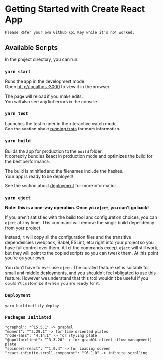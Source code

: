 # Getting Started with Create React App

`Please Refer your own Github Api Key while it's not worked.`

## Available Scripts

In the project directory, you can run:

### `yarn start`

Runs the app in the development mode.\
Open [http://localhost:3000](http://localhost:3000) to view it in the browser.

The page will reload if you make edits.\
You will also see any lint errors in the console.

### `yarn test`

Launches the test runner in the interactive watch mode.\
See the section about [running tests](https://facebook.github.io/create-react-app/docs/running-tests) for more information.

### `yarn build`

Builds the app for production to the `build` folder.\
It correctly bundles React in production mode and optimizes the build for the best performance.

The build is minified and the filenames include the hashes.\
Your app is ready to be deployed!

See the section about [deployment](https://facebook.github.io/create-react-app/docs/deployment) for more information.

### `yarn eject`

**Note: this is a one-way operation. Once you `eject`, you can’t go back!**

If you aren’t satisfied with the build tool and configuration choices, you can `eject` at any time. This command will remove the single build dependency from your project.

Instead, it will copy all the configuration files and the transitive dependencies (webpack, Babel, ESLint, etc) right into your project so you have full control over them. All of the commands except `eject` will still work, but they will point to the copied scripts so you can tweak them. At this point you’re on your own.

You don’t have to ever use `eject`. The curated feature set is suitable for small and middle deployments, and you shouldn’t feel obligated to use this feature. However we understand that this tool wouldn’t be useful if you couldn’t customize it when you are ready for it.

### `Deployment`
 
 `yarn build`
 `netlify deploy`
 
### `Packages Initiated`

`"graphql": "^15.5.1" -> graphql` <br/>
  `"moment": "^2.29.1" -> for time oriented plates` <br/>
  `"node-sass": "4.14.1" -> for styling plate` <br/>
  `"@apollo/client": "^3.3.20" -> for graphQL client (flow management) plate` <br/>
  `"spinners-react": "^1.0.4" -> for Loading screen`<br/>
  `"react-infinite-scroll-component": "^6.1.0" -> infinite scrolling`

